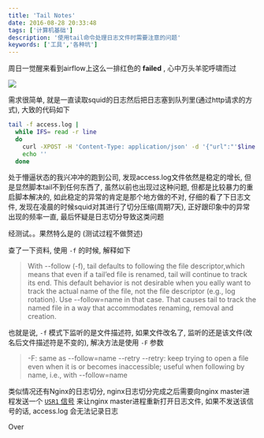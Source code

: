 ```yaml
---
title: 'Tail Notes'
date: 2016-08-28 20:33:48
tags: ['计算机基础']
description: '使用tail命令处理日志文件时需要注意的问题'
keywords: ['工具','各种坑']
---
```


周日一觉醒来看到airflow上这么一排红色的 **failed** , 心中万头羊驼呼啸而过

![](http://box-images.qiniudn.com//blog/airflow-wrong.png)

需求很简单, 就是一直读取squid的日志然后把日志塞到队列里(通过http请求的方式), 大致的代码如下

```bash
tail -f access.log |
  while IFS= read -r line
  do
    curl -XPOST -H 'Content-Type: application/json' -d '{"url":"'$line'"}' http://example.com/api
    echo ''
  done
```

处于懵逼状态的我兴冲冲的跑到公司, 发现access.log文件依然是稳定的增长, 但是显然脚本tail不到任何东西了, 虽然以前也出现过这种问题, 但都是比较暴力的重启脚本解决的, 如此稳定的异常的肯定是那个地方做的不对, 仔细的看了下日志文件, 发现在凌晨的时候squid对其进行了切分压缩(周期7天), 正好跟印象中的异常出现的频率一直, 最后怀疑是日志切分导致这类问题

经测试。。果然特么是的 (测试过程不做赘述)

查了一下资料, 使用 `-f` 的时候, 解释如下

>    With  --follow  (-f),  tail  defaults to following the file descriptor,which means that even if a tail’ed file is renamed, tail will  continue to  track  its  end.   This  default behavior is not desirable when you eally want to track the actual name of the file, not the file descriptor (e.g., log rotation).  Use --follow=name in that case.  That causes tail to track the named file  in  a  way  that  accommodates  renaming, removal and creation.

也就是说, `-f` 模式下监听的是文件描述符, 如果文件改名了, 监听的还是该文件(改名后文件描述符是不变的), 解决方法是使用 `-F` 参数

> -F: same as --follow=name --retry
> --retry: keep trying to open a file even when it is or becomes inaccessible; useful when following by name, i.e., with --follow=name


类似情况还有Nginx的日志切分, nginx日志切分完成之后需要向nginx master进程发送一个 [`USR1` 信号](http://weizhifeng.net/nginx-signal-processing-and-upgrade.html) 来让nginx master进程重新打开日志文件, 如果不发送该信号的话, access.log 会无法记录日志

Over